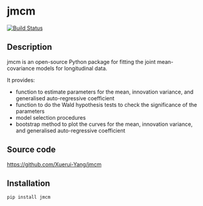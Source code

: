 # jmcm
[![Build Status](https://www.travis-ci.org/Xuerui-Yang/jmcm.svg?branch=master
)](https://www.travis-ci.org/Xuerui-Yang/jmcm)

## Description
jmcm is an open-source Python package for fitting the joint mean-covariance models for longitudinal data. 

It provides:
* function to estimate parameters for the mean, innovation variance, and generalised auto-regressive coefficient
* function to do the Wald hypothesis tests to check the significance of the parameters
* model selection procedures
* bootstrap method to plot the curves for the mean, innovation variance, and generalised auto-regressive coefficient

## Source code
https://github.com/Xuerui-Yang/jmcm

## Installation
```
pip install jmcm
```
